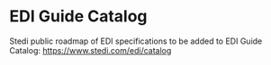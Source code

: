 # EDI Guide Catalog
Stedi public roadmap of EDI specifications to be added to EDI Guide Catalog: https://www.stedi.com/edi/catalog
